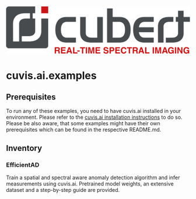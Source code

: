 ![image](https://raw.githubusercontent.com/cubert-hyperspectral/cuvis.sdk/main/branding/logo/banner.png)

# cuvis.ai.examples

## Prerequisites
To run any of these examples, you need to have cuvis.ai installed in your environment. Please refer to the [cuvis.ai installation instructions](https://github.com/cubert-hyperspectral/cuvis.ai?tab=readme-ov-file#installation) to do so.
Please be also aware, that some examples might have their own prerequisites which can be found in the respective README.md.
## Inventory

### EfficientAD
Train a spatial and spectral aware anomaly detection algorithm and infer measurements using cuvis.ai. Pretrained model weights, an extensive dataset and a step-by-step guide are provided.

